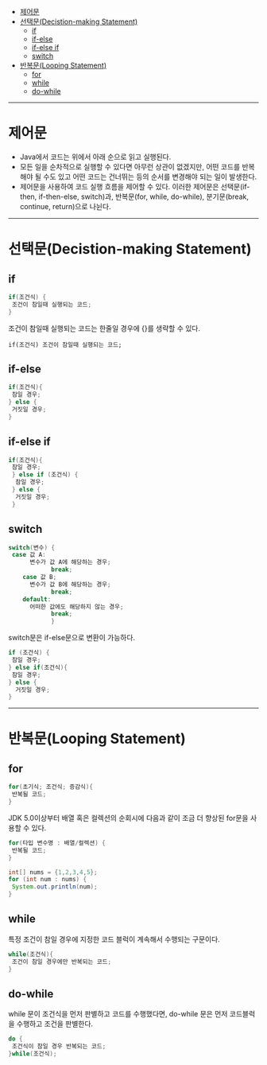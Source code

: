 - [제어문](#제어문)
- [선택문(Decistion-making Statement)](#선택문decistion-making-statement)
  - [if](#if)
  - [if-else](#if-else)
  - [if-else if](#if-else-if)
  - [switch](#switch)
- [반복문(Looping Statement)](#반복문looping-statement)
  - [for](#for)
  - [while](#while)
  - [do-while](#do-while)

---

# 제어문

- Java에서 코드는 위에서 아래 순으로 읽고 실행된다.
- 모든 일을 순차적으로 실행할 수 있다면 아무런 상관이 없겠지만, 어떤 코드를 반복해야 될 수도 있고 어떤 코드는 건너뛰는 등의 순서를 변경해야 되는 일이 발생한다.
- 제어문을 사용하여 코드 실행 흐름을 제어할 수 있다. 이러한 제어문은 선택문(if-then, if-then-else, switch)과, 반복문(for, while, do-while), 분기문(break, continue, return)으로 나뉜다.

---

# 선택문(Decistion-making Statement)

## if

```java
if(조건식) {
 조건이 참일때 실행되는 코드;
}
```

조건이 참일때 실행되는 코드는 한줄일 경우에 {}를 생략할 수 있다.

```
if(조건식) 조건이 참일때 실행되는 코드;
```

## if-else

```java
if(조건식){
 참일 경우;
} else {
 거짓일 경우;
}
```

## if-else if

```java
if(조건식){
 참일 경우;
 } else if (조건식) {
  참일 경우;
 } else {
  거짓일 경우;
 }
```

## switch

```java
switch(변수) {
 case 값 A:
      변수가 값 A에 해당하는 경우; 
            break; 
    case 값 B; 
      변수가 값 B에 해당하는 경우; 
            break; 
    default: 
      어떠한 값에도 해당하지 않는 경우; 
            break; 
            }
```

switch문은 if-else문으로 변환이 가능하다.

```java
if (조건식) {
 참일 경우;
} else if(조건식){
 참일 경우;
} else {
  거짓일 경우;
}
```

---

# 반복문(Looping Statement)

## for

```java
for(초기식; 조건식; 증감식){
 반복될 코드;
}
```

JDK 5.0이상부터 배열 혹은 컬렉션의 순회시에 다음과 같이 조금 더 향상된 for문을 사용할 수 있다.

```java
for(타입 변수명 : 배열/컬렉션) {
 반복될 코드;
}
```

```java
int[] nums = {1,2,3,4,5}; 
for (int num : nums) { 
 System.out.println(num); 
}
```

## while

특정 조건이 참일 경우에 지정한 코드 블럭이 계속해서 수행되는 구문이다.

```java
while(조건식){
 조건이 참일 경우에만 반복되는 코드;
}
```

## do-while

 while 문이 조건식을 먼저 판별하고 코드를 수행했다면, do-while 문은 먼저 코드블럭을 수행하고 조건을 판별한다.

```java
do { 
 조건식이 참일 경우 반복되는 코드; 
}while(조건식);
```
